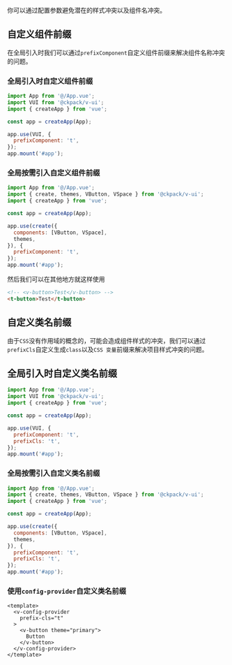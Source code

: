 你可以通过配置参数避免潜在的样式冲突以及组件名冲突。

## 自定义组件前缀

在全局引入时我们可以通过`prefixComponent`自定义组件前缀来解决组件名称冲突的问题。

### 全局引入时自定义组件前缀

```js
import App from '@/App.vue';
import VUI from '@ckpack/v-ui';
import { createApp } from 'vue';

const app = createApp(App);

app.use(VUI, {
  prefixComponent: 't',
});
app.mount('#app');
```

### 全局按需引入自定义组件前缀

```js
import App from '@/App.vue';
import { create, themes, VButton, VSpace } from '@ckpack/v-ui';
import { createApp } from 'vue';

const app = createApp(App);

app.use(create({
  components: [VButton, VSpace],
  themes,
}), {
  prefixComponent: 't',
});
app.mount('#app');
```

然后我们可以在其他地方就这样使用

```html
<!-- <v-button>Test</v-button> -->
<t-button>Test</t-button>
```

## 自定义类名前缀

由于`CSS`没有作用域的概念的，可能会造成组件样式的冲突，我们可以通过`prefixCls`自定义生成`class`以及`CSS 变量`前缀来解决项目样式冲突的问题。

## 全局引入时自定义类名前缀
```js
import App from '@/App.vue';
import VUI from '@ckpack/v-ui';
import { createApp } from 'vue';

const app = createApp(App);

app.use(VUI, {
  prefixComponent: 't',
  prefixCls: 't',
});
app.mount('#app');
```

### 全局按需引入自定义类名前缀

```js
import App from '@/App.vue';
import { create, themes, VButton, VSpace } from '@ckpack/v-ui';
import { createApp } from 'vue';

const app = createApp(App);

app.use(create({
  components: [VButton, VSpace],
  themes,
}), {
  prefixComponent: 't',
  prefixCls: 't',
});
app.mount('#app');
```

### 使用`config-provider`自定义类名前缀

```vue
<template>
  <v-config-provider
    prefix-cls="t"
  >
    <v-button theme="primary">
      Button
    </v-button>
  </v-config-provider>
</template>
```
